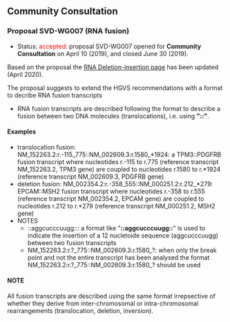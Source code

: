 ## Community Consultation

### Proposal SVD-WG007 (RNA fusion)

* Status: <font color="red">accepted</font>: proposal SVD-WG007 opened for **Community Consultation** on April 10 (2019), and closed June 30 (2019). 

Based on the proposal the [RNA Deletion-insertion page](http://varnomen.hgvs.org/recommendations/RNA/delins/) has been updated (April 2020).

The proposal suggests to extend the HGVS recommendations with a format to decribe RNA fusion transcripts

* RNA fusion transcripts are described following the format to describe a fusion between two DNA molecules (translocations), i.e. using **"::"**.

#### Examples

* translocation fusion:  NM\_152263.2:r.-115\_775::NM\_002609.3:r.1580\_\*1924: a TPM3::PDGFRB fusion transcript where nucleotides r.-115 to r.775 (reference transcript NM\_152263.2, TPM3 gene) are coupled to nucleotides r.1580 to r.\*1924 (reference transcript NM\_002609.3, PDGFRB gene)
* deletion fusion:  NM\_002354.2:r.-358_555::NM\_000251.2:r.212\_\*279: EPCAM::MSH2 fusion transcript where nucleotides r.-358 to r.555 (reference transcript NM\_002354.2, EPCAM gene) are coupled to nucleotides r.212 to r.\*279 (reference transcript NM\_000251.2, MSH2 gene)
* NOTES
    * ::aggcucccuugg::: a format like "**::aggcucccuugg::**" is used to indicate the insertion of a 12 nucletoide sequence (aggcucccuugg) between two fusion transcripts
    * NM\_152263.2:r.?\_775::NM\_002609.3:r.1580\_?: when only the break point and not the entire transcript has been analysed the format NM\_152263.2:r.?\_775::NM\_002609.3:r.1580\_? should be used

#### NOTE

All fusion transcripts are described using the same format irrepsective of whether they derive from inter-chromosomal or intra-chromosomal rearrangements (translocation, deletion, inversion).